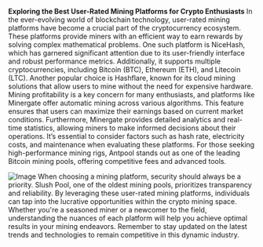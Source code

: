 **Exploring the Best User-Rated Mining Platforms for Crypto Enthusiasts**
In the ever-evolving world of blockchain technology, user-rated mining platforms have become a crucial part of the cryptocurrency ecosystem. These platforms provide miners with an efficient way to earn rewards by solving complex mathematical problems. One such platform is NiceHash, which has garnered significant attention due to its user-friendly interface and robust performance metrics. Additionally, it supports multiple cryptocurrencies, including Bitcoin (BTC), Ethereum (ETH), and Litecoin (LTC). Another popular choice is Hashflare, known for its cloud mining solutions that allow users to mine without the need for expensive hardware.
Mining profitability is a key concern for many enthusiasts, and platforms like Minergate offer automatic mining across various algorithms. This feature ensures that users can maximize their earnings based on current market conditions. Furthermore, Minergate provides detailed analytics and real-time statistics, allowing miners to make informed decisions about their operations. It’s essential to consider factors such as hash rate, electricity costs, and maintenance when evaluating these platforms. For those seeking high-performance mining rigs, Antpool stands out as one of the leading Bitcoin mining pools, offering competitive fees and advanced tools.

![Image](https://github.com/user-attachments/assets/d7419ec9-dc67-403f-bf28-8faea5f1f74f)
When choosing a mining platform, security should always be a priority. Slush Pool, one of the oldest mining pools, prioritizes transparency and reliability. By leveraging these user-rated mining platforms, individuals can tap into the lucrative opportunities within the crypto mining space. Whether you're a seasoned miner or a newcomer to the field, understanding the nuances of each platform will help you achieve optimal results in your mining endeavors. Remember to stay updated on the latest trends and technologies to remain competitive in this dynamic industry.
